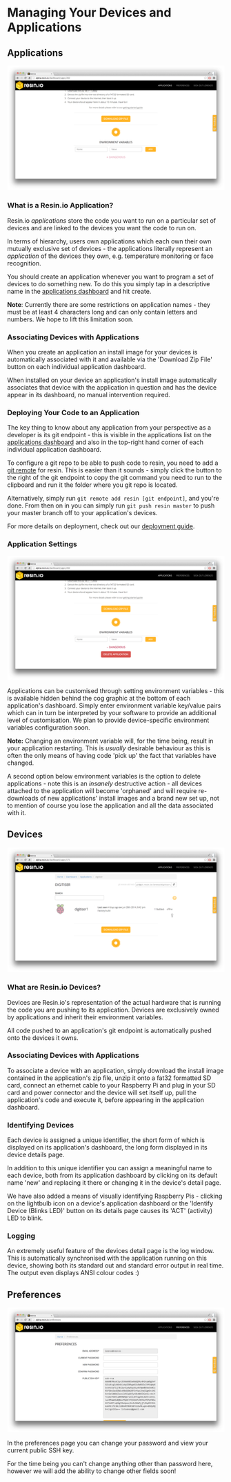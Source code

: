 # Managing Your Devices and Applications

## Applications

![Empty Devices Screen Settings](/img/screenshots/devices_empty_settings.png)

### What is a Resin.io Application?

Resin.io *applications* store the code you want to run on a particular set of devices and are linked to the devices you want the code to run on.

In terms of hierarchy, users own applications which each own their own mutually exclusive set of devices - the applications literally represent an *application* of the devices they own, e.g. temperature monitoring or face recognition.

You should create an application whenever you want to program a set of devices to do something new. To do this you simply tap in a descriptive name in the [applications dashboard](http://alpha.resin.io/dashboard/apps) and hit create.

__Note__: Currently there are some restrictions on application names - they must be at least 4 characters long and can only contain letters and numbers. We hope to lift this limitation soon.

### Associating Devices with Applications

When you create an application an install image for your devices is automatically associated with it and available via the 'Download Zip File' button on each individual application dashboard.

When installed on your device an application's install image automatically associates that device with the application in question and has the device appear in its dashboard, no manual intervention required.

### Deploying Your Code to an Application

The key thing to know about any application from your perspective as a developer is its git endpoint - this is visible in the applications list on the [applications dashboard](http://alpha.resin.io/dashboard/apps) and also in the top-right hand corner of each individual application dashboard.

To configure a git repo to be able to push code to resin, you need to add a [git remote](http://gitref.org/remotes/) for resin. This is easier than it sounds - simply click the button to the right of the git endpoint to copy the git command you need to run to the clipboard and run it the folder where you git repo is located.

Alternatively, simply run `git remote add resin [git endpoint]`, and you're done. From then on in you can simply run `git push resin master` to push your master branch off to your application's devices.

For more details on deployment, check out our [deployment guide](http://docs.resin.io/#!/pages/deployment.md).

### Application Settings

![Empty Devices Dangerous Settings](/img/screenshots/devices_empty_settings_dangerous.png)

Applications can be customised through setting environment variables - this is available hidden behind the cog graphic at the bottom of each application's dashboard. Simply enter environment variable key/value pairs which can in turn be interpreted by your software to provide an additional level of customisation. We plan to provide device-specific environment variables configuration soon.

__Note:__ Changing an environment variable will, for the time being, result in your application restarting. This is *usually* desirable behaviour as this is often the only means of having code 'pick up' the fact that variables have changed.

A second option below environment variables is the option to delete applications - note this is an *insanely* destructive action - all devices attached to the application will become 'orphaned' and will require re-downloads of new applications' install images and a brand new set up, not to mention of course you lose the application and all the data associated with it.

## Devices

![Populated Devices](/img/screenshots/devices_populated.png)

### What are Resin.io Devices?

Devices are Resin.io's representation of the actual hardware that is running the code you are pushing to its application. Devices are exclusively owned by applications and inherit their environment variables.

All code pushed to an application's git endpoint is automatically pushed onto
the devices it owns.

### Associating Devices with Applications

To associate a device with an application, simply download the install image contained in the application's zip file, unzip it onto a fat32 formatted SD card, connect an ethernet cable to your Raspberry Pi and plug in your SD card and power connector and the device will set itself up, pull the application's code and execute it, before appearing in the application dashboard.

### Identifying Devices

Each device is assigned a unique identifier, the short form of which is displayed on its application's dashboard, the long form displayed in its device details page.

In addition to this unique identifier you can assign a meaningful name to each device, both from its application dashboard by clicking on its default name 'new' and replacing it there or changing it in the device's detail page.

We have also added a means of visually identifying Raspberry Pis - clicking on the lightbulb icon on a device's application dashboard or the 'Identify Device (Blinks LED)' button on its details page causes its 'ACT' (activity) LED to blink.

### Logging

An extremely useful feature of the devices detail page is the log window. This is automatically synchronised with the application running on this device, showing both its standard out and standard error output in real time. The output even displays ANSI colour codes :)

## Preferences

![Preferences Top](/img/screenshots/prefs_top.png)

In the preferences page you can change your password and view your current
public SSH key.

For the time being you can't change anything other than password here, however
we will add the ability to change other fields soon!
